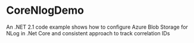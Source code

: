 # CoreNlogDemo

An .NET 2.1 code example shows how to configure Azure Blob Storage for NLog in .Net Core and consistent approach to track correlation IDs
